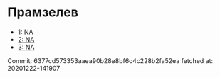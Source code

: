 # Прамзелев
- [1: NA](1.md)
- [2: NA](2.md)
- [3: NA](3.md)

Commit: 6377cd573353aaea90b28e8bf6c4c228b2fa52ea
 fetched at: 20201222-141907
